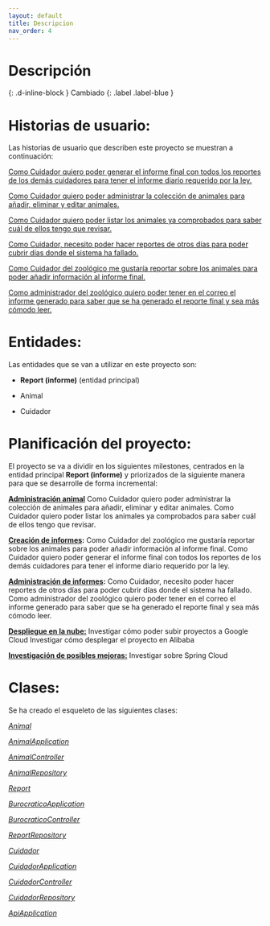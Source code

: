 ```yaml
---
layout: default
title: Descripcion
nav_order: 4
---
```


# Descripción
{: .d-inline-block }
Cambiado
{: .label .label-blue }

# **Historias de usuario:**

Las historias de usuario que describen este proyecto se muestran a continuación:

[Como Cuidador quiero poder generar el informe final con todos los reportes de los demás cuidadores para tener el informe diario requerido por la ley.](https://github.com/Guillergood/DailyReport-2.0/issues/11)

[Como Cuidador quiero poder administrar la colección de animales para añadir, eliminar y editar animales.](https://github.com/Guillergood/DailyReport-2.0/issues/12)

[Como Cuidador quiero poder listar los animales ya comprobados para saber cuál de ellos tengo que revisar.](https://github.com/Guillergood/DailyReport-2.0/issues/13)

[Como Cuidador, necesito poder hacer reportes de otros días para poder cubrir días donde el sistema ha fallado.](https://github.com/Guillergood/DailyReport-2.0/issues/17)

[Como Cuidador del zoológico me gustaría reportar sobre los animales para poder añadir información al informe final.](https://github.com/Guillergood/DailyReport-2.0/issues/10)

[Como administrador del zoológico quiero poder tener en el correo el informe generado para saber que se ha generado el reporte final y sea más cómodo leer.](https://github.com/Guillergood/DailyReport-2.0/issues/15)

# **Entidades:**

Las entidades que se van a utilizar en este proyecto son:

- **Report (informe)** (entidad principal)
  
- Animal
  
- Cuidador

# **Planificación del proyecto:**

El proyecto se va a dividir en los siguientes milestones, centrados en la entidad principal **Report (informe)** y priorizados de la siguiente manera para que se desarrolle de forma incremental:

**[Administración animal](https://github.com/Guillergood/DailyReport-2.0/milestone/12)**
Como Cuidador quiero poder administrar la colección de animales para añadir, eliminar y editar animales.
Como Cuidador quiero poder listar los animales ya comprobados para saber cuál de ellos tengo que revisar.

**[Creación de informes](https://github.com/Guillergood/DailyReport-2.0/milestone/6):**
Como Cuidador del zoológico me gustaría reportar sobre los animales para poder añadir información al informe final.
Como Cuidador quiero poder generar el informe final con todos los reportes de los demás cuidadores para tener el informe diario requerido por la ley.

**[Administración de informes](https://github.com/Guillergood/DailyReport-2.0/milestone/7):**
Como Cuidador, necesito poder hacer reportes de otros días para poder cubrir días donde el sistema ha fallado.
Como administrador del zoológico quiero poder tener en el correo el informe generado para saber que se ha generado el reporte final y sea más cómodo leer.

**[Despliegue en la nube:](https://github.com/Guillergood/DailyReport-2.0/milestone/9)**
Investigar cómo poder subir proyectos a Google Cloud
Investigar cómo desplegar el proyecto en Alibaba

**[Investigación de posibles mejoras:](https://github.com/Guillergood/DailyReport-2.0/milestone/10)**
Investigar sobre Spring Cloud



# **Clases:**
Se ha creado el esqueleto de las siguientes clases:

  [*Animal*](https://github.com/Guillergood/DailyReport-2.0/blob/main/src/Animal/src/main/java/com/gbv/dailyreport/animal/Animal.java)
  
  [*AnimalApplication*](https://github.com/Guillergood/DailyReport-2.0/blob/main/src/Animal/src/main/java/com/gbv/dailyreport/animal/AnimalApplication.java)
  
  [*AnimalController*](https://github.com/Guillergood/DailyReport-2.0/blob/main/src/Animal/src/main/java/com/gbv/dailyreport/animal/AnimalController.java)
  
  [*AnimalRepository*](https://github.com/Guillergood/DailyReport-2.0/blob/main/src/Animal/src/main/java/com/gbv/dailyreport/animal/AnimalRepository.java)
  
  [*Report*](https://github.com/Guillergood/DailyReport-2.0/blob/main/src/Burocratico/src/main/java/com/gbv/dailyreport/burocratico/Report.java)
  
  [*BurocraticoApplication*](https://github.com/Guillergood/DailyReport-2.0/blob/main/src/Burocratico/src/main/java/com/gbv/dailyreport/burocratico/BurocraticoApplication.java)
  
  [*BurocraticoController*](https://github.com/Guillergood/DailyReport-2.0/blob/main/src/Burocratico/src/main/java/com/gbv/dailyreport/burocratico/BurocraticoController.java)
  
  [*ReportRepository*](https://github.com/Guillergood/DailyReport-2.0/blob/main/src/Burocratico/src/main/java/com/gbv/dailyreport/burocratico/ReportRepository.java)
  
  [*Cuidador*](https://github.com/Guillergood/DailyReport-2.0/blob/main/src/Cuidador/src/main/java/com/gbv/dailyreport/cuidador/Cuidador.java)
  
  [*CuidadorApplication*](https://github.com/Guillergood/DailyReport-2.0/blob/main/src/Cuidador/src/main/java/com/gbv/dailyreport/cuidador/CuidadorApplication.java)
  
  [*CuidadorController*](https://github.com/Guillergood/DailyReport-2.0/blob/main/src/Cuidador/src/main/java/com/gbv/dailyreport/cuidador/CuidadorController.java)
  
  [*CuidadorRepository*](https://github.com/Guillergood/DailyReport-2.0/blob/main/src/Cuidador/src/main/java/com/gbv/dailyreport/cuidador/CuidadorRepository.java)
  
  [*ApiApplication*](https://github.com/Guillergood/DailyReport-2.0/blob/main/src/API/src/main/java/com/gbv/dailyreport/api/ApiApplication.java)

